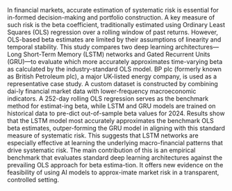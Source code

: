 In financial markets, accurate estimation of systematic risk is essential for in-formed decision-making and portfolio construction. A key measure of such risk is the beta coefficient, traditionally estimated using Ordinary Least Squares (OLS) regression over a rolling window of past returns. However, OLS-based beta estimates are limited by their assumptions of linearity and temporal stability. This study compares two deep learning architectures—Long Short-Term Memory (LSTM) networks and Gated Recurrent Units (GRU)—to evaluate which more accurately approximates time-varying beta as calculated by the industry-standard OLS model. BP plc (formerly known as British Petroleum plc), a major UK-listed energy company, is used as a representative case study. A custom dataset is constructed by combining dai-ly financial market data with lower-frequency macroeconomic indicators. A 252-day rolling OLS regression serves as the benchmark method for estimat-ing beta, while LSTM and GRU models are trained on historical data to pre-dict out-of-sample beta values for 2024. Results show that the LSTM model most accurately approximates the benchmark OLS beta estimates, outper-forming the GRU model in aligning with this standard measure of systematic risk. This suggests that LSTM networks are especially effective at learning the underlying macro-financial patterns that drive systematic risk. The main contribution of this is an empirical benchmark that evaluates standard deep learning architectures against the prevailing OLS approach for beta estima-tion. It offers new evidence on the feasibility of using AI models to approx-imate market risk in a transparent, controlled setting. 

